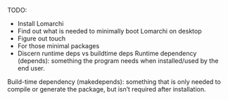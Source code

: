 TODO: 

- Install Lomarchi
- Find out what is needed to minimally boot Lomarchi on desktop
- Figure out touch
- For those minimal packages
- Discern runtime deps vs buildtime deps
Runtime dependency (depends): something the program needs when installed/used by the end user.

Build-time dependency (makedepends): something that is only needed to compile or generate the package, but isn’t required after installation.
